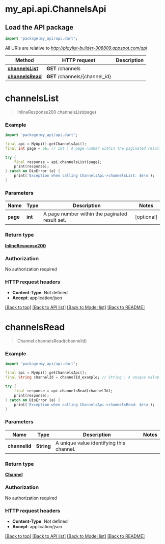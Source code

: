 # my_api.api.ChannelsApi

## Load the API package
```dart
import 'package:my_api/api.dart';
```

All URIs are relative to *http://playlist-builder-308809.appspot.com/api*

Method | HTTP request | Description
------------- | ------------- | -------------
[**channelsList**](ChannelsApi.md#channelslist) | **GET** /channels | 
[**channelsRead**](ChannelsApi.md#channelsread) | **GET** /channels/{channel_id} | 


# **channelsList**
> InlineResponse200 channelsList(page)



### Example
```dart
import 'package:my_api/api.dart';

final api = MyApi().getChannelsApi();
final int page = 56; // int | A page number within the paginated result set.

try {
    final response = api.channelsList(page);
    print(response);
} catch on DioError (e) {
    print('Exception when calling ChannelsApi->channelsList: $e\n');
}
```

### Parameters

Name | Type | Description  | Notes
------------- | ------------- | ------------- | -------------
 **page** | **int**| A page number within the paginated result set. | [optional] 

### Return type

[**InlineResponse200**](InlineResponse200.md)

### Authorization

No authorization required

### HTTP request headers

 - **Content-Type**: Not defined
 - **Accept**: application/json

[[Back to top]](#) [[Back to API list]](../README.md#documentation-for-api-endpoints) [[Back to Model list]](../README.md#documentation-for-models) [[Back to README]](../README.md)

# **channelsRead**
> Channel channelsRead(channelId)



### Example
```dart
import 'package:my_api/api.dart';

final api = MyApi().getChannelsApi();
final String channelId = channelId_example; // String | A unique value identifying this channel.

try {
    final response = api.channelsRead(channelId);
    print(response);
} catch on DioError (e) {
    print('Exception when calling ChannelsApi->channelsRead: $e\n');
}
```

### Parameters

Name | Type | Description  | Notes
------------- | ------------- | ------------- | -------------
 **channelId** | **String**| A unique value identifying this channel. | 

### Return type

[**Channel**](Channel.md)

### Authorization

No authorization required

### HTTP request headers

 - **Content-Type**: Not defined
 - **Accept**: application/json

[[Back to top]](#) [[Back to API list]](../README.md#documentation-for-api-endpoints) [[Back to Model list]](../README.md#documentation-for-models) [[Back to README]](../README.md)

